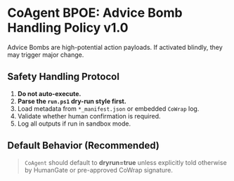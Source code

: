 # CoAgent BPOE: Advice Bomb Handling Policy v1.0

Advice Bombs are high-potential action payloads. If activated blindly, they may trigger major change.

## Safety Handling Protocol

1. **Do not auto-execute.**
2. **Parse the `run.ps1` dry-run style first.**
3. Load metadata from `*_manifest.json` or embedded `CoWrap` log.
4. Validate whether human confirmation is required.
5. Log all outputs if run in sandbox mode.

## Default Behavior (Recommended)
> `CoAgent` should default to **dryrun=true** unless explicitly told otherwise by HumanGate or pre-approved CoWrap signature.
